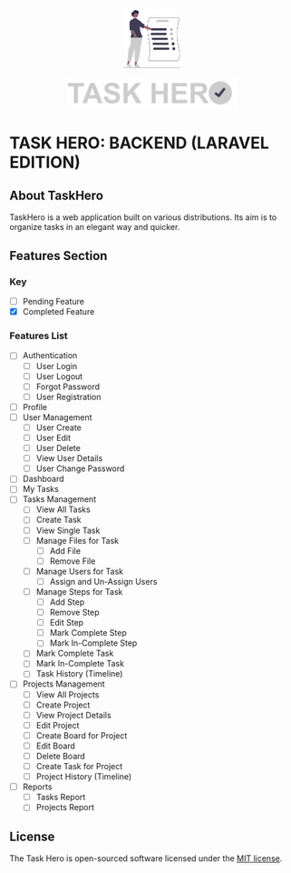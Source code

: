 <p align="center">
<a href="https://taskhero.mwambacodes.com" target="_blank">
<img src="https://raw.githubusercontent.com/juneX05/taskhero-frontend/master/src/assets/images/app-logo-white.svg?token=GHSAT0AAAAAAB45GKWLXX2ZQ6MNGVUZOUZEY7IPDOA" width="100" alt="Task Hero Logo">
</a>
</p>
<p align="center">
<a href="https://taskhero.mwambacodes.com" target="_blank">
<img src="https://raw.githubusercontent.com/juneX05/taskhero-frontend/master/src/assets/images/app-logo-text-white.svg?token=GHSAT0AAAAAAB45GKWLXX2ZQ6MNGVUZOUZEY7IPDOA" width="300" alt="Task Hero Logo">
</a>
</p>

<h1>
TASK HERO: BACKEND (LARAVEL EDITION)
</h1>

## About TaskHero

TaskHero is a web application built on various distributions. 
Its aim is to organize tasks in an elegant way and quicker.

## Features Section
### Key
- [ ] Pending Feature
- [x] Completed Feature

### Features List
- [ ] Authentication
  - [ ] User Login
  - [ ] User Logout
  - [ ] Forgot Password
  - [ ] User Registration
- [ ] Profile
- [ ] User Management
  - [ ] User Create
  - [ ] User Edit
  - [ ] User Delete
  - [ ] View User Details
  - [ ] User Change Password
- [ ] Dashboard
- [ ] My Tasks
- [ ] Tasks Management
  - [ ] View All Tasks
  - [ ] Create Task
  - [ ] View Single Task
  - [ ] Manage Files for Task
    - [ ] Add File
    - [ ] Remove File
  - [ ] Manage Users for Task
    - [ ] Assign and Un-Assign Users
  - [ ] Manage Steps for Task
    - [ ] Add Step
    - [ ] Remove Step
    - [ ] Edit Step
    - [ ] Mark Complete Step
    - [ ] Mark In-Complete Step
  - [ ] Mark Complete Task
  - [ ] Mark In-Complete Task
  - [ ] Task History (Timeline)
- [ ] Projects Management
  - [ ] View All Projects
  - [ ] Create Project
  - [ ] View Project Details
  - [ ] Edit Project
  - [ ] Create Board for Project
  - [ ] Edit Board
  - [ ] Delete Board
  - [ ] Create Task for Project
  - [ ] Project History (Timeline)
- [ ] Reports
  - [ ] Tasks Report
  - [ ] Projects Report

## License

The Task Hero is open-sourced software licensed under the [MIT license](https://opensource.org/licenses/MIT).
